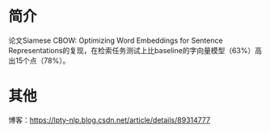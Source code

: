 # 简介
论文Siamese CBOW: Optimizing Word Embeddings for Sentence Representations的复现，在检索任务测试上比baseline的字向量模型（63%）高出15个点（78%）。
  
 # 其他
 博客：https://lpty-nlp.blog.csdn.net/article/details/89314777
